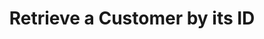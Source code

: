 ---
title: Retrieve a Customer by its ID
api:
  file: stagingadfincom-apidocspublic-apis.json
  operationId: getCustomerById
hidden: false
---